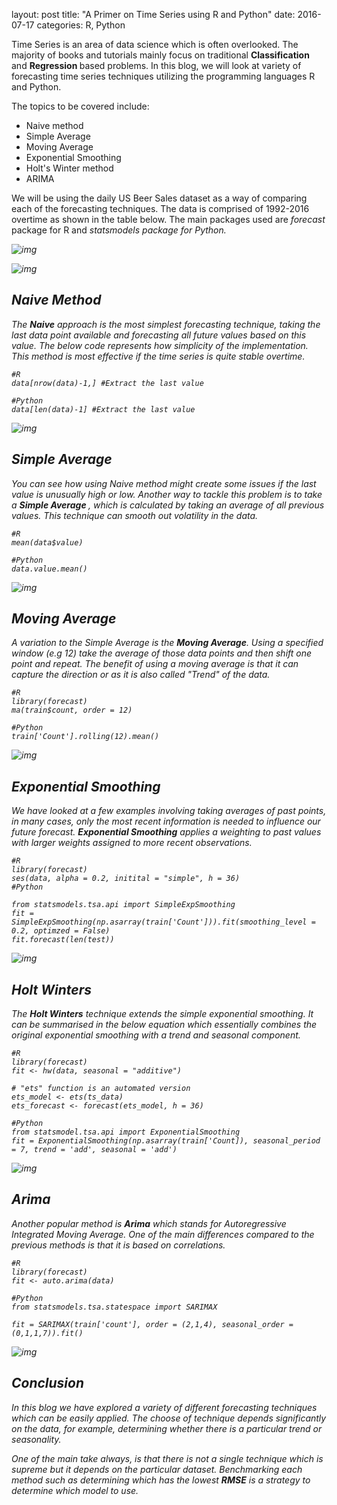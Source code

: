layout: post
title:  "A Primer on Time Series using R and Python"
date:  2016-07-17
categories: R, Python

Time Series is an area of data science which is often overlooked. The majority of books and tutorials mainly focus on traditional <b> Classification </b> and <b> Regression </b> based problems. In this blog, we will look at variety of forecasting time series techniques utilizing the programming languages R and Python.

The topics to be covered include:

* Naive method
* Simple Average
* Moving Average
* Exponential Smoothing
* Holt's Winter method
* ARIMA

We will be using the daily US Beer Sales dataset  as a way of comparing each of the forecasting techniques. The data is comprised of 1992-2016 overtime as shown in the table below. The main packages used are <i>forecast</i> package for R and <i>statsmodels package for Python.


![img](../post_img/timeseries_table.PNG)

![img](../post_img/timeseries_plot1.jpeg)

## Naive Method

The <b>Naive</b> approach is the most simplest forecasting technique, taking the last data point available and forecasting all future values based on this value. The below code represents how simplicity of the implementation. This method is most effective if the time series is quite stable overtime.

```
#R
data[nrow(data)-1,] #Extract the last value

#Python
data[len(data)-1] #Extract the last value
```
![img](../post_img/timeseries_naive.jpeg)

## Simple Average

You can see how using Naive method might create some issues if the last value is unusually high or low. Another way to tackle this problem is to take a <b>Simple Average </b>, which is calculated by taking an average of all previous values. This technique can smooth out volatility in the data.
```
#R
mean(data$value)

#Python
data.value.mean()
```
![img](../post_img/timeseries_simple_average.jpeg)

## Moving Average

A variation to the Simple Average is the <b>Moving Average</b>. Using a specified window (e.g 12) take the average of those data points and then shift one point and repeat. The benefit of using a moving average is that it can capture the direction or as it is also called "Trend" of the data.
```
#R
library(forecast)
ma(train$count, order = 12)

#Python
train['Count'].rolling(12).mean()
```
![img](../post_img/timeseries_moving_average.jpeg)

## Exponential Smoothing

We have looked at a few examples involving taking averages of past points, in many cases, only the most recent information is needed to influence our future forecast. <b>Exponential Smoothing</b> applies a weighting to past values with larger weights assigned to more recent observations.
```
#R
library(forecast)
ses(data, alpha = 0.2, initital = "simple", h = 36)
#Python

from statsmodels.tsa.api import SimpleExpSmoothing
fit = SimpleExpSmoothing(np.asarray(train['Count'])).fit(smoothing_level = 0.2, optimzed = False)
fit.forecast(len(test))
```
![img](../post_img/timeseries_exponential_smoothing.jpeg)

## Holt Winters

The <b>Holt Winters</b> technique extends the simple exponential smoothing. It can be summarised in the below equation which essentially combines the original exponential smoothing with a trend and seasonal component.
```
#R
library(forecast)
fit <- hw(data, seasonal = "additive")

# "ets" function is an automated version
ets_model <- ets(ts_data)
ets_forecast <- forecast(ets_model, h = 36)

#Python
from statsmodel.tsa.api import ExponentialSmoothing
fit = ExponentialSmoothing(np.asarray(train['Count]), seasonal_period = 7, trend = 'add', seasonal = 'add')
```
![img](../post_img/timeseries_holt_winters.jpeg)

## Arima

Another popular method is <b>Arima</b> which stands for <i> Autoregressive Integrated Moving Average</i>. One of the main differences compared to the previous methods is that it is based on correlations.
```
#R
library(forecast)
fit <- auto.arima(data)

#Python
from statsmodels.tsa.statespace import SARIMAX

fit = SARIMAX(train['count'], order = (2,1,4), seasonal_order = (0,1,1,7)).fit()
```
![img](../post_img/timeseries_arima.jpeg)

## Conclusion

In this blog we have explored a variety of different forecasting techniques which can be easily applied. The choose of technique depends significantly on the data, for example, determining whether there is a particular trend or seasonality. 

One of the main take always, is that there is not a single technique which is supreme but it depends on the particular dataset. Benchmarking each method such as determining which has the lowest <b>RMSE</b> is a strategy to determine which model to use.  







